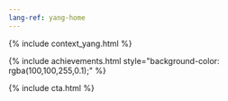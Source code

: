 ```yaml
---
lang-ref: yang-home
---
```

{% include context_yang.html %}

{% include achievements.html style="background-color: rgba(100,100,255,0.1);" %}

{% include cta.html %}